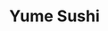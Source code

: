 ---
layout: place
title: "Yume Sushi"
permalink: /washington/seattle/yume-sushi.html
stateAbbr: WA
stateName: Washington
cityName: Seattle
seo:
  name: "Yume Sushi"
  type: Restaurant
  links: https://hnchoi0509.wixsite.com/yume
description: "Looking for sushi in Seattle, Washington? Check out Yume Sushi for a delightful Japanese dining experience. Enjoy a variety of sushi and other dishes in a we..."
place_id: ChIJAQB7X4AVkFQRDl-kSXjiVfc
photos:
  - name: >-
      places/ChIJAQB7X4AVkFQRDl-kSXjiVfc/photos/AeeoHcIpADzBzaIQ-xY3_7jC58c8VTsFxsSo_w7sagyWtw0SpI0Ulyf5WTppvcrzb50mtHVibspZMjJYhD7E9cgPAsFgWUW3kcDzuBufNzEaBFSvEWHkQgFta3u3XI3fSsbsc2aNWK-fWlNzPH9UkLEIf_Dbgr1hzoRg4o1RMJ8WOZ5uTKs_TaXyzAWOIYbdrs2W6n17vIxEi98x02jIVgm11F3QVXdqlXuqnXMjlTVXcSzUwAcOImmdtbw8K2AqXl8tGrlwFGxNkdmBSMHD3yUcS_RvasGbU2wTfAL6khTEqcHqvVdw06PdbU4TQA49awEehekm8ECqmaBAuJ3Y_yBtjn7HCJRvMF5o_dMyNRQdaJ8Lcf8HOr11fhzHdO4jd0dA19Z3-dBOmh7F877jJfZN7S0T4TaahvfZJwWjSUwA8_8
    widthPx: 3897
    heightPx: 2922
    authorAttributions:
      - displayName: Ryan French
        uri: https://maps.google.com/maps/contrib/106371845152668817057
        photoUri: >-
          https://lh3.googleusercontent.com/a-/ALV-UjVkyMRMSrti4IFLAkCzQ1b7wqfBmQ2Yn_unUw_atIkucYzKnyx_EQ=s100-p-k-no-mo
    flagContentUri: >-
      https://www.google.com/local/imagery/report/?cb_client=maps_api_places.places_api&image_key=!1e10!2sCIHM0ogKEICAgID4_-rVPQ&hl=en-US
    googleMapsUri: >-
      https://www.google.com/maps/place//data=!3m4!1e2!3m2!1sCIHM0ogKEICAgID4_-rVPQ!2e10!4m2!3m1!1s0x549015805f7b0001:0xf755e27849a45f0e
  - name: >-
      places/ChIJAQB7X4AVkFQRDl-kSXjiVfc/photos/AeeoHcLRl3YOYtdSznZ0EiZRFJAO7_F4-_GI72j9W32DHksYf3pwwdsfUWouy1tUXVi-lKBsXS2rVKLeBgv8wv4xY1klJVYJODwvcFWik8Kw65DLKrZGIDQPGDBBgdYO40-weH7f-gjXeN_irWn9VzYjDvygbXV03ZpiduL9nhofpImS25C5AKFw0eJo-LhwFXUarxIw_crF5d4EP8_a7nfGG83Jcdv5tjACZwywGRb69ZmpCO4wI6PCv-5ujCARpiLdsaLTTc-MpTvzYrcloy-0We7P4KZJlooHbTDooktMRxs
    widthPx: 960
    heightPx: 617
    authorAttributions:
      - displayName: Yume Sushi
        uri: https://maps.google.com/maps/contrib/114831089404840968326
        photoUri: >-
          https://lh3.googleusercontent.com/a-/ALV-UjVravKmS4h9h5mNL2tsw8VTRnYjChds6sIszkvNy1Hg2aJdww=s100-p-k-no-mo
    flagContentUri: >-
      https://www.google.com/local/imagery/report/?cb_client=maps_api_places.places_api&image_key=!1e10!2sAF1QipPyc9tkYrKpRbDDNpbiKlV8ZAl6EaYVxBN0Q-k&hl=en-US
    googleMapsUri: >-
      https://www.google.com/maps/place//data=!3m4!1e2!3m2!1sAF1QipPyc9tkYrKpRbDDNpbiKlV8ZAl6EaYVxBN0Q-k!2e10!4m2!3m1!1s0x549015805f7b0001:0xf755e27849a45f0e
  - name: >-
      places/ChIJAQB7X4AVkFQRDl-kSXjiVfc/photos/AeeoHcLLehR0VvszycMpsGFenUmAgZbIMVRLPUxZZsv6vS8VYEVtDXg-2yuCOwQGpBSdNxtKw04yofeiX8vRzOiGsKgoYTS8dcvDefkOyZ2RhybGdcwtBsAbKtWbFZwYd3T7hS62rqVH5LxNiCKdXGCDNhRYNJoNKy3AIdfzCxwFLNXz5OdYyv0gTAhyaRrHgNlVjAIep2ElmsTaqSQzs22bjU4ITRflBCgvMcOFdmkwsTsUd9rs-DOWWvVuxywkumovFpZaPLyvwVzrQzCBrMsmxwnWeyoJUPA6uz-7s6e-kpCM8vfQb4KFXWU34GMpmoZsddf-k6Vy-jzcvtdb8NN-9SPxQao-qwPkCprreYIL4Aj7wOXnO4D9s6F22qttCzGrWTdfLfYAlX5WuJrR06UW6iewdwHl60evTHEGe-sdMmBtrg
    widthPx: 4032
    heightPx: 3024
    authorAttributions:
      - displayName: Selena Shang
        uri: https://maps.google.com/maps/contrib/112575191170777713720
        photoUri: >-
          https://lh3.googleusercontent.com/a-/ALV-UjU46qsCZZaWjWGmcYymMnLfg9-r9cPT4oRV8vUQJze8y4RSyUqn0Q=s100-p-k-no-mo
    flagContentUri: >-
      https://www.google.com/local/imagery/report/?cb_client=maps_api_places.places_api&image_key=!1e10!2sCIHM0ogKEICAgICr9vuAUw&hl=en-US
    googleMapsUri: >-
      https://www.google.com/maps/place//data=!3m4!1e2!3m2!1sCIHM0ogKEICAgICr9vuAUw!2e10!4m2!3m1!1s0x549015805f7b0001:0xf755e27849a45f0e
  - name: >-
      places/ChIJAQB7X4AVkFQRDl-kSXjiVfc/photos/AeeoHcK5-JDQKgmIvKdsdyFf-e_OKCyrGrajYASuJaQXK737uqcuZfyckHa9JiR4GdZVXWsahsCl7QATQxJWwpiVkpvJaNABXDFYYsQ4F5eAlJFLy4nARQO7OyQ9I-kY4OJbER9g91KEK-THYTIe3z5coLtulgcVkKIa9wJf7n8wo0EiGZvOXh8rmxiAP8Jv971ftf0Syq-b_EAmG1Tjy-yi8uGLp4zCTZddWcVpnxeXyCVUDw_Us-xeeAeMfA_6ipkF-LDUOIvtp2rsAlBZ3Ukl6P8dqrFmo9q3TCES6BiWOFaIG6_x22-uysEsTNM4p7jkN1Nor4eHhfEvoFQ7nxXgv0lnMAQYKpnEXnXq8oS3IkRyZgO2J_i450ZoAVbUDOtOhU-t588NlqXci6ZqUfsmeopNyz7_EIzmrNvwWi5ShuQrzw
    widthPx: 3024
    heightPx: 4032
    authorAttributions:
      - displayName: Rich Ripley (TheTalentedMrRipley)
        uri: https://maps.google.com/maps/contrib/100819550732651387967
        photoUri: >-
          https://lh3.googleusercontent.com/a-/ALV-UjXOpYvArp-gZM66ALUoVUco8Z_wItJJ5Sivz-Ta45Qtec3gpEtxOw=s100-p-k-no-mo
    flagContentUri: >-
      https://www.google.com/local/imagery/report/?cb_client=maps_api_places.places_api&image_key=!1e10!2sCIHM0ogKEICAgICerOb4Eg&hl=en-US
    googleMapsUri: >-
      https://www.google.com/maps/place//data=!3m4!1e2!3m2!1sCIHM0ogKEICAgICerOb4Eg!2e10!4m2!3m1!1s0x549015805f7b0001:0xf755e27849a45f0e
  - name: >-
      places/ChIJAQB7X4AVkFQRDl-kSXjiVfc/photos/AeeoHcK3t67rrwBzErMgfY1wRCkynZk3WYEmhAZH5GENIUUknjueh-feGVNpVcm-hlBIVkeZKOIx1Qqi5FJ-6N4WBl35TAmBbh96vuJ3LYkaKzMlAYCL6DMH_OUsv6XiHDr0tZ0qK_fvc8C0BjbGASaHE9x-2BG8SOUVzfREnsbUZtRDjT1aCiGa6FCmOiQaWBsqUxhe8bWDblCj1pQq-C0xU1vYMHvWk-oeXdBe16SwjiWr7pKfdbtEGZ70qn05G9adQZypwqLFYctta-C1HYe6PrjGIUabU3rvluZ5Bbz83ucas-9L8pJi8u-taL9x3askjoeC0NkEKSCM4C5hv3cvqMH0lKjifQrnO9q7Mc6lWtT8-UpvtTXsM5_FLPiRzbG38t81KZHOduTdxMPdfIlXdXgTSflcWeX5m7G249WEuor08iS8
    widthPx: 3000
    heightPx: 4000
    authorAttributions:
      - displayName: Hyunseok Gil
        uri: https://maps.google.com/maps/contrib/112898363989926845605
        photoUri: >-
          https://lh3.googleusercontent.com/a-/ALV-UjWiTx-cluk03DBmzuQ5ahR7qzsajvV-ksXui_AsRsPxPYQCQZKt=s100-p-k-no-mo
    flagContentUri: >-
      https://www.google.com/local/imagery/report/?cb_client=maps_api_places.places_api&image_key=!1e10!2sCIHM0ogKEICAgICfwIv46QE&hl=en-US
    googleMapsUri: >-
      https://www.google.com/maps/place//data=!3m4!1e2!3m2!1sCIHM0ogKEICAgICfwIv46QE!2e10!4m2!3m1!1s0x549015805f7b0001:0xf755e27849a45f0e
  - name: >-
      places/ChIJAQB7X4AVkFQRDl-kSXjiVfc/photos/AeeoHcKo0vv-NxqDOuFsdu4rwwhBmrspYGRmCaBXmuiJJMl1B8d6Ywci7TCXcIMiViMqJhW75ZEhCSkraHv8ddY7hGi_3f6BL-p4T0zylHmrjCMQoJdYMgWCbaUb3Pb9nPHrtC-RmEpd7Wv7GHSHV1pnjkhPGb_jvKJdHVm3JfFY2KHr2DyMEwndVgSTyA8uJd605Bb1qDa6Z8d0Kztxpy_R2LDZGvo_aZj5gfrWd_Bb0FMyvGNpGisKdegJdQ0pdYe2YMLEz8q1rg3LGJ6wobNai5aGBwp7dXLvDpLTaHoj8XhqhiX07YDUQykaytsycDvZqD_P50RkmQLU7ArgFit4K3Rz7ISdrzXnaPxsxoE7gBzjDVx8sCNp6Cq2-8m6pO1yBtCq1TX2jRQPSE7t1mTDnKBbnE3U_yraU898ekWTCnGknX65
    widthPx: 3024
    heightPx: 4032
    authorAttributions:
      - displayName: Susie
        uri: https://maps.google.com/maps/contrib/114659371182957624761
        photoUri: >-
          https://lh3.googleusercontent.com/a-/ALV-UjX6IR1nWVKiRQeVijmlBl1Zc-3cgjo-aOCacadeuMHjvFNDVj_C0A=s100-p-k-no-mo
    flagContentUri: >-
      https://www.google.com/local/imagery/report/?cb_client=maps_api_places.places_api&image_key=!1e10!2sCIHM0ogKEICAgICkjZu7iwE&hl=en-US
    googleMapsUri: >-
      https://www.google.com/maps/place//data=!3m4!1e2!3m2!1sCIHM0ogKEICAgICkjZu7iwE!2e10!4m2!3m1!1s0x549015805f7b0001:0xf755e27849a45f0e
  - name: >-
      places/ChIJAQB7X4AVkFQRDl-kSXjiVfc/photos/AeeoHcJC9-hLWL37EkHUi_4Kcxz9tIM0J9nQML1OpWhH-IqGWSLKMkhxfRG4BkFecwPOOsoTfHXVJ9DUKi3LKDDHcd-nG1TnXp7Z7UBXsKXU5TLFuQYARlkCwt44FpekdsAvIqgRxXSytocGMvwaubETTsDDsZZa0saP1VMN4ndZwN1yIS4dnVUlc3z_kxRXO1Sw-Iw3Jtqy-r1s91od5u35IWnxSXpCBe5IAp8JQOGODWRF4cj7GUcZ1PgGZEppwB4qfWbSbEN_Jr9sEQSunx4Gb7Rf_3EY1m_1JjYRokTHsorGzZpoFPHDuMjDHX04EdMrz19hhjdkhol2MArgNjW_Hsz_-wrtThwc80Yr9RDDclA-g1hEN7x6iPIt63ZtsS59AbNY4iVzegre5p3VEvAg8FP-UBp4G-IuW9rBhoidK2C6hBet
    widthPx: 4800
    heightPx: 3200
    authorAttributions:
      - displayName: George
        uri: https://maps.google.com/maps/contrib/117674171872800949206
        photoUri: >-
          https://lh3.googleusercontent.com/a/ACg8ocKXQLD7fY4NTxWezmh1BMxPyltYzR8_ftNrY9j7-tXsCbiThw=s100-p-k-no-mo
    flagContentUri: >-
      https://www.google.com/local/imagery/report/?cb_client=maps_api_places.places_api&image_key=!1e10!2sCIHM0ogKEICAgIC40J_lnwE&hl=en-US
    googleMapsUri: >-
      https://www.google.com/maps/place//data=!3m4!1e2!3m2!1sCIHM0ogKEICAgIC40J_lnwE!2e10!4m2!3m1!1s0x549015805f7b0001:0xf755e27849a45f0e
  - name: >-
      places/ChIJAQB7X4AVkFQRDl-kSXjiVfc/photos/AeeoHcKtEVeKCGEKJZNaxoDl-cFvolmtvl53z3Dqg_hT90yvolpduESIKFrpgK104v26EbTQETKActNHs-HjGvZgRcZeGK-nXnHfqXCwNZubBrFggXN8uQS2dII6omP9a1sIm5OBObvnzR_AiDd9n-rYizUGgr3ZLR3BVK6xyFponoBHlRwpjD1PDHZgsHGUg83ZTmEksWyrhthPXkEfn3jmqGuGPNEIxsxRIGZAI7C2n-cr6t-vUZpA0wVSRpfV-Ajtt9Z6zrh1CblMXDJvBjWjRFqacBZ7r7Jm0k28LrbRAlSOmRwkmxRHQVYLYvoz8-Q0YguN5tYRE10PDC-3-JZKuNIgjvvoQfF310Lfs4On22r7RidbJLeojXaDE5RdffMF5twGlE7FyxVcRu7HSQNlP14ak4dQmUEES66Mf8Vmg9kFJg
    widthPx: 1440
    heightPx: 3040
    authorAttributions:
      - displayName: Al
        uri: https://maps.google.com/maps/contrib/110481119684438560153
        photoUri: >-
          https://lh3.googleusercontent.com/a/ACg8ocL8WyshF_NVtD8baA6bU75vgqgOZrO9aqXSTyHk_J8dptw4Qt0=s100-p-k-no-mo
    flagContentUri: >-
      https://www.google.com/local/imagery/report/?cb_client=maps_api_places.places_api&image_key=!1e10!2sCIHM0ogKEICAgICcvaTkDQ&hl=en-US
    googleMapsUri: >-
      https://www.google.com/maps/place//data=!3m4!1e2!3m2!1sCIHM0ogKEICAgICcvaTkDQ!2e10!4m2!3m1!1s0x549015805f7b0001:0xf755e27849a45f0e
  - name: >-
      places/ChIJAQB7X4AVkFQRDl-kSXjiVfc/photos/AeeoHcKJfdO2yziQ_R1OX_T89o6bFl8CiyYLrHgJnXB-txm7EM0MHi0nzR1HJieVkEqZwATzZcjJYd2_x3cAwkibYo4NpyWwRJzUURfMOJ2tQuE4BoFF8tbsodgGgjPsAYlsZ_8s1mYPPQBHJ5xdptpTdKIS2OkkjUkATBLu1Gcd1spE-v8OyNQKIyVJ7vHjlHdeGLL7tR927LKHeMseVWIxpyW8-Ajp9gw1psCZjDYBIzhWqSjgY5Pv9BZFPrH6AfeRnd5KLRba628LAYX0z9h3IfC2WrXp0UIZX2Bmo6HGUA7scNiC3irvWFfSKgOXbP3xU-Vy6CnzH-SFY96ITWESkKt-LQ4Ys4Wp5uufooPd0OCHIkJ89LdeyHibOblTg-BwHc97pTpAn6pvMe46nME4Q0Hzy7BXOK1P7DNVWGkesrxe4A
    widthPx: 3024
    heightPx: 4032
    authorAttributions:
      - displayName: Susie
        uri: https://maps.google.com/maps/contrib/114659371182957624761
        photoUri: >-
          https://lh3.googleusercontent.com/a-/ALV-UjX6IR1nWVKiRQeVijmlBl1Zc-3cgjo-aOCacadeuMHjvFNDVj_C0A=s100-p-k-no-mo
    flagContentUri: >-
      https://www.google.com/local/imagery/report/?cb_client=maps_api_places.places_api&image_key=!1e10!2sCIHM0ogKEICAgICkjZu7Rw&hl=en-US
    googleMapsUri: >-
      https://www.google.com/maps/place//data=!3m4!1e2!3m2!1sCIHM0ogKEICAgICkjZu7Rw!2e10!4m2!3m1!1s0x549015805f7b0001:0xf755e27849a45f0e
  - name: >-
      places/ChIJAQB7X4AVkFQRDl-kSXjiVfc/photos/AeeoHcKHvOw7okLGu-FPEuqwpjPDpD9N-HdVFhpWgqmYI7ONanIZ2d_yy5-hR_vcCDr3aU9ATvkS28j0VyCDFfNVy-M2sfYA9i5ml7DTHXIoZGun_cgL3xZR1QblGqj16q9c0E0d2NZLgsR7nmUTqmsvi_O_YASkqjGjQLc_89CPJKvpxcyUJR9skzlcAHinoLzcQRXACDQFkH624Eh05N2BHTdTz65z7tY8VKb_Icn7A6OQWE0aTBr7RrfsixHvgVdDvsPTQuUi2gRF_5BCmiDMi5zBc4xORXNReD1woI4A1Pv-pS6E3mKtHT_jbdnxuJQBi73nb1Vu4oQgugLSrvCE-PSPxxp_8oeVhgStbjXRjhH_lAOlIPf-wsDPWvP25hMx5ePikBug1TcAg6Zmu0S3As6LhPgVgqbAjoZst1hljrs
    widthPx: 3036
    heightPx: 4048
    authorAttributions:
      - displayName: Hobo Johns
        uri: https://maps.google.com/maps/contrib/100888635790593152053
        photoUri: >-
          https://lh3.googleusercontent.com/a-/ALV-UjX-iLbFyQudFhwpFhL4BYXHdKDGl2itNtwJay-V1R4Vq2Br96EWvA=s100-p-k-no-mo
    flagContentUri: >-
      https://www.google.com/local/imagery/report/?cb_client=maps_api_places.places_api&image_key=!1e10!2sCIHM0ogKEICAgICEz-77ag&hl=en-US
    googleMapsUri: >-
      https://www.google.com/maps/place//data=!3m4!1e2!3m2!1sCIHM0ogKEICAgICEz-77ag!2e10!4m2!3m1!1s0x549015805f7b0001:0xf755e27849a45f0e
address: 3217 W McGraw St, Seattle, WA 98199, USA
street: 3217 W McGraw St
city: Seattle
state: WA
zip: '98199'
country: USA
neighborhood: Southeast Magnolia
latitude: '47.639381'
longitude: '-122.399127'
accessibility_options:
  wheelchairAccessibleEntrance: true
  wheelchairAccessibleRestroom: true
  wheelchairAccessibleSeating: true
business_status: OPERATIONAL
name: Yume Sushi
google_maps_links:
  directionsUri: >-
    https://www.google.com/maps/dir//''/data=!4m7!4m6!1m1!4e2!1m2!1m1!1s0x549015805f7b0001:0xf755e27849a45f0e!3e0
  placeUri: https://maps.google.com/?cid=17822400106648067854
  writeAReviewUri: >-
    https://www.google.com/maps/place//data=!4m3!3m2!1s0x549015805f7b0001:0xf755e27849a45f0e!12e1
  reviewsUri: >-
    https://www.google.com/maps/place//data=!4m4!3m3!1s0x549015805f7b0001:0xf755e27849a45f0e!9m1!1b1
  photosUri: >-
    https://www.google.com/maps/place//data=!4m3!3m2!1s0x549015805f7b0001:0xf755e27849a45f0e!10e5
primary_type: Sushi Restaurant
opening_hours:
  regular: null
  current: null
secondary_opening_hours:
  regular:
    weekdayDescriptions: null
    type: null
  current:
    weekdayDescriptions: null
    type: null
phone: (206) 402-6397
price_level: PRICE_LEVEL_MODERATE
price_range: null
rating: '4.8'
rating_count: 155
website: https://hnchoi0509.wixsite.com/yume
reviews: null
parking_options: null
payment_options: null
allow_dogs: null
curbside_pickup: null
delivery: null
dine_in: null
good_for_children: null
good_for_groups: null
good_for_sports: null
live_music: null
menu_for_children: null
outdoor_seating: null
reservable: null
restroom: null
serves_beer: null
serves_breakfast: null
serves_brunch: null
serves_cocktails: null
serves_coffee: null
serves_dinner: null
serves_dessert: null
serves_lunch: null
serves_vegetarian_food: null
serves_wine: null
takeout: null
summary: null

---